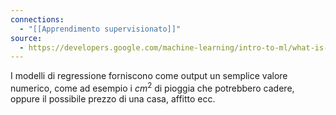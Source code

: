 ```yaml
---
connections:
  - "[[Apprendimento supervisionato]]"
source:
  - https://developers.google.com/machine-learning/intro-to-ml/what-is-ml?hl=it
---
```

I modelli di regressione forniscono come output un semplice valore numerico, come ad esempio i $cm^2$ di pioggia che potrebbero cadere, oppure il possibile prezzo di una casa, affitto ecc.
